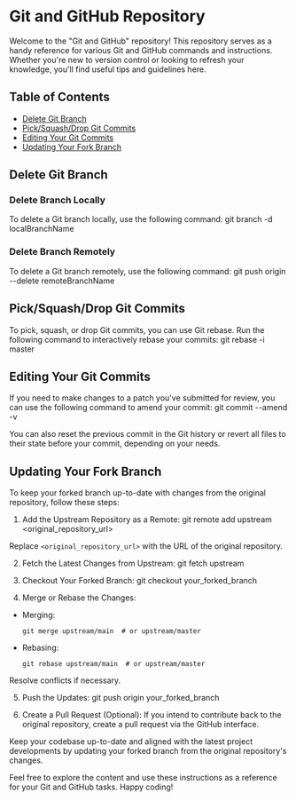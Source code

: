 # Git and GitHub Repository

Welcome to the "Git and GitHub" repository! This repository serves as a handy reference for various Git and GitHub commands and instructions. Whether you're new to version control or looking to refresh your knowledge, you'll find useful tips and guidelines here.

## Table of Contents

- [Delete Git Branch](#delete-git-branch)
- [Pick/Squash/Drop Git Commits](#picksquashdrop-git-commits)
- [Editing Your Git Commits](#editing-your-git-commits)
- [Updating Your Fork Branch](#updating-your-fork-branch)

## Delete Git Branch

### Delete Branch Locally
To delete a Git branch locally, use the following command:
git branch -d localBranchName

### Delete Branch Remotely
To delete a Git branch remotely, use the following command:
git push origin --delete remoteBranchName


## Pick/Squash/Drop Git Commits

To pick, squash, or drop Git commits, you can use Git rebase. Run the following command to interactively rebase your commits:
git rebase -i master


## Editing Your Git Commits

If you need to make changes to a patch you've submitted for review, you can use the following command to amend your commit:
git commit --amend -v

You can also reset the previous commit in the Git history or revert all files to their state before your commit, depending on your needs.

## Updating Your Fork Branch

To keep your forked branch up-to-date with changes from the original repository, follow these steps:

1. Add the Upstream Repository as a Remote:
git remote add upstream <original_repository_url>

Replace `<original_repository_url>` with the URL of the original repository.

2. Fetch the Latest Changes from Upstream:
git fetch upstream


3. Checkout Your Forked Branch:
git checkout your_forked_branch


4. Merge or Rebase the Changes:
- Merging:
  ```
  git merge upstream/main  # or upstream/master
  ```
- Rebasing:
  ```
  git rebase upstream/main  # or upstream/master
  ```
Resolve conflicts if necessary.

5. Push the Updates:
git push origin your_forked_branch


6. Create a Pull Request (Optional):
If you intend to contribute back to the original repository, create a pull request via the GitHub interface.

Keep your codebase up-to-date and aligned with the latest project developments by updating your forked branch from the original repository's changes.

Feel free to explore the content and use these instructions as a reference for your Git and GitHub tasks. Happy coding!

